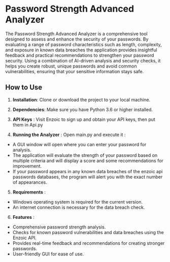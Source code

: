 # Password Strength Advanced Analyzer

The Password Strength Advanced Analyzer is a comprehensive tool designed to assess and enhance the security of your passwords. 
By evaluating a range of password characteristics such as length, complexity, 
and exposure in known data breaches the application provides insightful feedback and practical recommendations to strengthen your password security. 
Using a combination of AI-driven analysis and security checks, it helps you create robust, 
unique passwords and avoid common vulnerabilities, ensuring that your sensitive information stays safe.



## How to Use

1. **Installation**: Clone or download the project to your local machine.

2. **Dependencies**: Make sure you have Python 3.6 or higher installed.

3. **API Keys** : Visit Enzoic to sign up and obtain your API keys, then put them in Api.py

4. **Running the Analyzer** : Open main.py and execute it : 

- A GUI window will open where you can enter your password for analysis.
- The application will evaluate the strength of your password based on multiple criteria and will display a score and some recommendations for improvement.
- If your password appears in any known data breaches of the enzoic api passwords databases, the program will alert you with the exact number of appearances.

5. **Requirements** : 

- Windows operating system is required for the current version.
- An internet connection is necessary for the data breach check.

6. **Features** : 

- Comprehensive password strength analysis.
- Checks for known password vulnerabilities and data breaches using the Enzoic API.
- Provides real-time feedback and recommendations for creating stronger passwords.
- User-friendly GUI for ease of use.




